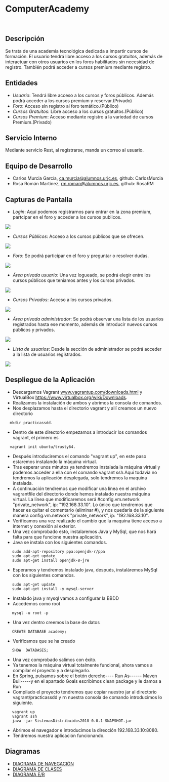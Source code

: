 # **ComputerAcademy**
&nbsp;

## Descripción
Se trata de una academia tecnológica dedicada a impartir cursos de formación. El usuario tendrá libre acceso a los cursos gratuitos, además de interactuar con otros usuarios en los foros habilitados sin necesidad de registro. También podrá acceder a cursos premium mediante registro.


## Entidades
  * _Usuario_: Tendrá libre acceso a los cursos y foros públicos. Además podrá acceder a los cursos premium y reservar.(Privado)
  * _Foro_: Acceso sin registro al foro temático.(Público)
  * _Cursos Gratuitos_: Libre acceso a los cursos gratuitos.(Público)
  * _Cursos Premium_: Acceso mediante registro a la variedad de cursos Premium.(Privado)

## Servicio Interno
Mediante servicio Rest, al registrarse, manda un correo al usuario.

## Equipo de Desarrollo
  * Carlos Murcia García, ca.murcia@alumnos.urjc.es, github: CarlosMurcia
  * Rosa Román Martínez, rm.roman@alumnos.urjc.es, github: RosaRM
  
## Capturas de Pantalla
 * _Login_: Aquí podemos registrarnos para entrar en la zona premium, partcipar en el foro y acceder a los cursos publicos.
 
<img src="https://github.com/CarlosMurcia/SistemasDistribuidos2018/blob/master/ComputerAcademy/Imagenes/LoginFaseIII.jpg" />

 * _Cursos Públicos_: Acceso a los cursos públicos que se ofrecen.
 
<img src="https://github.com/CarlosMurcia/SistemasDistribuidos2018/blob/master/ComputerAcademy/Imagenes/CursosPublicosFaseIII.jpg" />

 * _Foro_: Se podrá participar en el foro y preguntar o resolver dudas.
 
<img src="https://github.com/CarlosMurcia/SistemasDistribuidos2018/blob/master/ComputerAcademy/Imagenes/ForoFaseIII.jpg" />

 * _Área privada usuario_: Una vez logueado, se podrá elegir entre los cursos públicos que teníamos antes y los cursos privados.
 
<img src="https://github.com/CarlosMurcia/SistemasDistribuidos2018/blob/master/ComputerAcademy/Imagenes/AreaPrivadaUsuarioFaseIII.jpg" />

 * _Cursos Privados_: Acceso a los cursos privados.
 
<img src="https://github.com/CarlosMurcia/SistemasDistribuidos2018/blob/master/ComputerAcademy/Imagenes/CursosPrivadosFaseIII.jpg" />

 * _Área privada administrador_: Se podrá observar una lista de los usuarios registrados hasta ese momento, además de introducir nuevos  cursos públicos y privados.
 
<img src="https://github.com/CarlosMurcia/SistemasDistribuidos2018/blob/master/ComputerAcademy/Imagenes/AreaPrivadaAdminFaseIII.jpg" />

 * _Lista de usuarios_: Desde la sección de administrador se podrá acceder a la lista de usuarios registrados.
 
<img src="https://github.com/CarlosMurcia/SistemasDistribuidos2018/blob/master/ComputerAcademy/Imagenes/UsuariosRegistradosFaseIII.jpg" />

## Despliegue de la Aplicación

  * Descargamos Vagrant www.vagrantup.com/downloads.html y VirtualBox https://www.virtualbox.org/wiki/Downloads.
  * Realizamos la instalación de ambos y abrimos la consola de comandos.
  * Nos desplazamos hasta el directorio vagrant y allí creamos un nuevo directorio
  ```
    mkdir practicassdd.
  ```
  * Dentro de este directorio empezamos a introducir los comandos vagrant, el primero es 
  ```
    vagrant init ubuntu/trusty64.
  ```
  * Después introduciremos el comando "vagrant up", en este paso estaremos instalando la máquina virtual.
  * Tras esperar unos minutos ya tendremos instalada la máquina virtual y podemos acceder a ella con el comando vagrant ssh.Aqui todavía no tendremos la aplicación desplegada, solo tendremos la maquina instalada.
  * A continuación tendremos que modificar una línea en el archivo vagrantfile del directorio donde hemos instalado nuestra máquina virtual. La línea que modificaremos será #config.vm.network "private_network", ip: "192.168.33.10". Lo único que tendremos que hacer es quitar el comentario (eliminar #), y nos quedaría de la siguiente manera config.vm.network "private_network", ip: "192.168.33.10".
  * Verificamos una vez realizado el cambio que la maquina tiene acceso a internet y conexión al exterior.
  * Una vez comprobado esto, instalaremos Java y MySql, que nos hará falta para que funcione nuestra aplicación.
  * Java se instala con los siguientes comandos.
  ```
     sudo add-apt-repository ppa:openjdk-r/ppa
     sudo apt-get update
     sudo apt-get install openjdk-8-jre
  ```
  * Esperamos y tendremos instalado java, después, instaláremos MySql con los siguientes comandos.
  ```
     sudo apt-get update
     sudo apt-get install -y mysql-server
  ```
  * Instalado java y mysql vamos a configurar la BBDD
  * Accedemos como root 
  ```
     mysql -u root -p
  ```
  * Una vez dentro creemos la base de datos
  ```
     CREATE DATABASE academy;
  ```
  * Verificamos que se ha creado 
  ```
     SHOW  DATABASES;
  ```
  * Una vez comprobado salimos con éxito.
  * Ya tenemos la máquina virtual totalmente funcional, ahora vamos a compilar el proyecto y a desplegarlo.
  * En Spring, pulsamos sobre el botón derecho---- Run As------ Maven Buil-----y en el apartado Goals escribimos clean package y le damos a Run
  * Compilado el proyecto tendremos que copiar nuestro jar al directorio vagrant/practicassdd y rn nuestra consola de comando introducimos lo siguiente.
  ```
     vagrant up
     vagrant ssh
     java -jar SistemasDistribuidos2018-0.0.1-SNAPSHOT.jar
  ```
  * Abrimos el navegador e introducimos la dirección 192.168.33.10:8080.
  * Tendremos nuestra aplicación funcionando.

 
  
  
## Diagramas

- [DIAGRAMA DE NAVEGACIÓN](https://github.com/CarlosMurcia/SistemasDistribuidos2018/blob/master/ComputerAcademy/Imagenes/Diagrama%20Navegaci%C3%B3n.JPG)
- [DIAGRAMA DE CLASES](https://github.com/CarlosMurcia/SistemasDistribuidos2018/blob/master/ComputerAcademy/Imagenes/diagrama%20de%20clases%20.JPG)
- [DIAGRAMA E/R](https://github.com/CarlosMurcia/SistemasDistribuidos2018/blob/master/ComputerAcademy/Imagenes/Diagrama%20ER.JPG)


